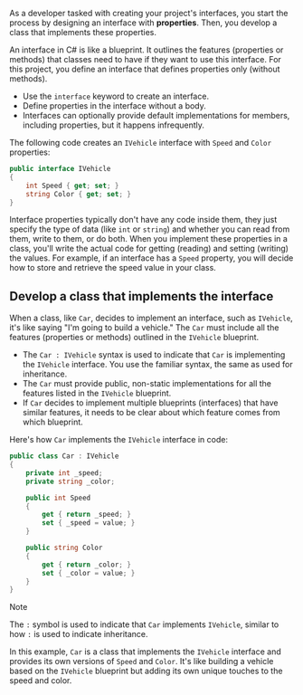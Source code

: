As a developer tasked with creating your project's interfaces, you start the process by designing an interface with **properties**. Then, you develop a class that implements these properties.

An interface in C# is like a blueprint. It outlines the features (properties or methods) that classes need to have if they want to use this interface. For this project, you define an interface that defines properties only (without methods).

- Use the `interface` keyword to create an interface.
- Define properties in the interface without a body.
- Interfaces can optionally provide default implementations for members, including properties, but it happens infrequently.

The following code creates an `IVehicle` interface with `Speed` and `Color` properties:

```csharp
public interface IVehicle
{
    int Speed { get; set; }
    string Color { get; set; }
}
```

Interface properties typically don't have any code inside them, they just specify the type of data (like `int` or `string`) and whether you can read from them, write to them, or do both. When you implement these properties in a class, you'll write the actual code for getting (reading) and setting (writing) the values. For example, if an interface has a `Speed` property, you will decide how to store and retrieve the speed value in your class.

## Develop a class that implements the interface

When a class, like `Car`, decides to implement an interface, such as `IVehicle`, it's like saying "I'm going to build a vehicle." The `Car` must include all the features (properties or methods) outlined in the `IVehicle` blueprint.

- The `Car : IVehicle` syntax is used to indicate that `Car` is implementing the `IVehicle` interface. You use the familiar syntax, the same as used for inheritance.
- The `Car` must provide public, non-static implementations for all the features listed in the `IVehicle` blueprint.
- If `Car` decides to implement multiple blueprints (interfaces) that have similar features, it needs to be clear about which feature comes from which blueprint.

Here's how `Car` implements the `IVehicle` interface in code:

```csharp
public class Car : IVehicle
{
    private int _speed;
    private string _color;

    public int Speed
    {
        get { return _speed; }
        set { _speed = value; }
    }

    public string Color
    {
        get { return _color; }
        set { _color = value; }
    }
}
```

> [!NOTE]
> The `:` symbol is used to indicate that `Car` implements `IVehicle`, similar to how `:` is used to indicate inheritance.

In this example, `Car` is a class that implements the `IVehicle` interface and provides its own versions of `Speed` and `Color`. It's like building a vehicle based on the `IVehicle` blueprint but adding its own unique touches to the speed and color.